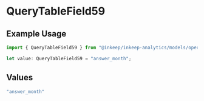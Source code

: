 # QueryTableField59

## Example Usage

```typescript
import { QueryTableField59 } from "@inkeep/inkeep-analytics/models/operations";

let value: QueryTableField59 = "answer_month";
```

## Values

```typescript
"answer_month"
```